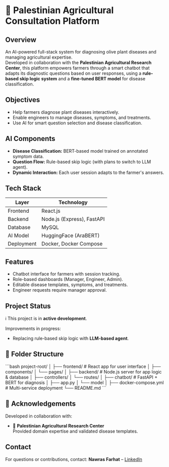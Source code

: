 # 🌿 Palestinian Agricultural Consultation Platform

##  Overview
An AI-powered full-stack system for diagnosing olive plant diseases and managing agricultural expertise.  
Developed in collaboration with the **Palestinian Agricultural Research Center**, this platform empowers farmers through a smart chatbot that adapts its diagnostic questions based on user responses, using a **rule-based skip logic system** and a **fine-tuned BERT model** for disease classification.



##  Objectives
- Help farmers diagnose plant diseases interactively.
- Enable engineers to manage diseases, symptoms, and treatments.
- Use AI for smart question selection and disease classification.

##  AI Components
- **Disease Classification:** BERT-based model trained on annotated symptom data.
- **Question Flow:** Rule-based skip logic (with plans to switch to LLM agent).
- **Dynamic Interaction:** Each user session adapts to the farmer's answers.

##  Tech Stack
| Layer       | Technology                     |
|-------------|--------------------------------|
| Frontend    | React.js                       |
| Backend     | Node.js (Express), FastAPI     |
| Database    | MySQL                          |
| AI Model    | HuggingFace (AraBERT)          |
| Deployment  | Docker, Docker Compose         |

##  Features
- Chatbot interface for farmers with session tracking.
- Role-based dashboards (Manager, Engineer, Admin).
- Editable disease templates, symptoms, and treatments.
- Engineer requests require manager approval.



## Project Status
ℹ️ This project is in **active development**.

Improvements in progress:
- Replacing rule-based skip logic with **LLM-based agent**.

## 📂 Folder Structure

\`\`\`bash
project-root/
│
├── frontend/               # React app for user interface
│   ├── components/
│   └── pages/
│
├── backend/                # Node.js server for app logic & database
│   ├── controllers/
│   └── routes/
│
├── chatbot/                # FastAPI + BERT for diagnosis
│   ├── app.py
│   └── model
│
├── docker-compose.yml      # Multi-service deployment
└── README.md
\`\`\`

## 🤝 Acknowledgements
Developed in collaboration with:
- 📍 **Palestinian Agricultural Research Center**  
  Provided domain expertise and validated disease templates.

##  Contact
For questions or contributions, contact:
**Nawras Farhat** – [LinkedIn](https://www.linkedin.com/in/nawrasfarhatt)
